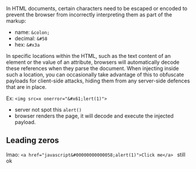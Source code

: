 In HTML documents, certain characters need to be escaped or encoded to prevent the browser from incorrectly interpreting them as part of the markup:
- name: `&colon;`
- decimal: `&#58`
- hex: `&#x3a`

In specific locations within the HTML, such as the text content of an element or the value of an attribute, browsers will automatically decode these references when they parse the document. When injecting inside such a location, you can occasionally take advantage of this to obfuscate payloads for client-side attacks, hiding them from any server-side defences that are in place.

Ex: `<img src=x onerror="&#x61;lert(1)">`
- server not spot this `alert()`
- browser renders the page, it will decode and execute the injected payload.

## Leading zeros

lmao: `<a href="javascript&#00000000000058;alert(1)">Click me</a>
` still ok